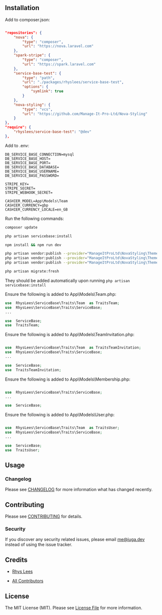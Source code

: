 ## Installation

  
  Add to composer.json:
```json

"repositories": {
	"nova": {
		"type": "composer",
		"url": "https://nova.laravel.com"
	},
	"spark-stripe": {
		"type": "composer",
		"url": "https://spark.laravel.com"
	},
	"service-base-test": {
		"type": "path",
		"url": "./packages/rhyslees/service-base-test",
		"options": {
			"symlink": true
		}
	},
	"nova-styling": {
		"type": "vcs",
		"url": "https://github.com/Manage-It-Pro-Ltd/Nova-Styling"
	}
},
"require": {
	"rhyslees/service-base-test": "@dev"
},

```

  

Add to .env:

```env
DB_SERVICE_BASE_CONNECTION=mysql
DB_SERVICE_BASE_HOST=
DB_SERVICE_BASE_PORT=
DB_SERVICE_BASE_DATABASE=
DB_SERVICE_BASE_USERNAME=
DB_SERVICE_BASE_PASSWORD=  

STRIPE_KEY=
STRIPE_SECRET=
STRIPE_WEBHOOK_SECRET=

CASHIER_MODEL=App\Models\Team
CASHIER_CURRENCY=gbp
CASHIER_CURRENCY_LOCALE=en_GB
```

  
Run the following commands:

```bash
composer update

php artisan servicebase:install

npm install && npm run dev

php artisan vendor:publish --provider="ManageItProLtd\NovaStyling\ThemeServiceProvider" --tag="config" --force
php artisan vendor:publish --provider="ManageItProLtd\NovaStyling\ThemeServiceProvider" --tag="views" --force
php artisan vendor:publish --provider="ManageItProLtd\NovaStyling\ThemeServiceProvider" --tag="styling" --force

php artisan migrate:fresh

```


They should be added automatically upon running `php artisan servicebase:install`

Ensure the following is added to App\Models\Team.php:

```php
use  RhysLees\ServiceBase\Traits\Team  as TraitsTeam;
use  RhysLees\ServiceBase\Traits\ServiceBase;
...

use  ServiceBase;
use  TraitsTeam;

```
Ensure the following is added to App\Models\TeamInvitation.php:
```php

use  RhysLees\ServiceBase\Traits\Team  as TraitsTeamInvitation;
use  RhysLees\ServiceBase\Traits\ServiceBase;
...

use  ServiceBase;
use  TraitsTeamInvitation;

```

  

Ensure the following is added to App\Models\Membership.php:
```php

use  RhysLees\ServiceBase\Traits\ServiceBase;
...

use  ServiceBase;

```

  

Ensure the following is added to App\Models\User.php:
```php

use  RhysLees\ServiceBase\Traits\Team  as TraitsUser;
use  RhysLees\ServiceBase\Traits\ServiceBase;
...

use  ServiceBase;
use  TraitsUser;

```

  
  
  

## Usage

  
  

### Changelog

  

Please see [CHANGELOG](CHANGELOG.md) for more information what has changed recently.

  

## Contributing

  

Please see [CONTRIBUTING](CONTRIBUTING.md) for details.

  

### Security

  

If you discover any security related issues, please email me@iuga.dev instead of using the issue tracker.

  

## Credits

  

- [Rhys Lees](https://github.com/rhyslees)

- [All Contributors](../../contributors)

  

## License

  

The MIT License (MIT). Please see [License File](LICENSE.md) for more information.
